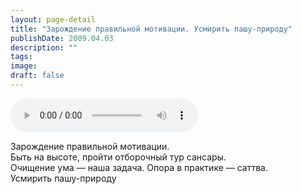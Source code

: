 ```yaml
---
layout: page-detail
title: "Зарождение правильной мотивации. Усмирить пашу-природу"
publishDate: 2009.04.03
description: ""
tags:
image:
draft: false
---
```


<audio title="2009.04.03 - Зарождение правильной мотивации. Усмирить пашу-природу.mp3" src="https://filer-api.advayta.org/v1.0/public/files/75752" controls=""></audio>

 Зарождение правильной мотивации.   
 Быть на высоте, пройти отборочный тур сансары.  
 Очищение ума — наша задача. Опора в практике — саттва.  
 Усмирить пашу-природу   

  
